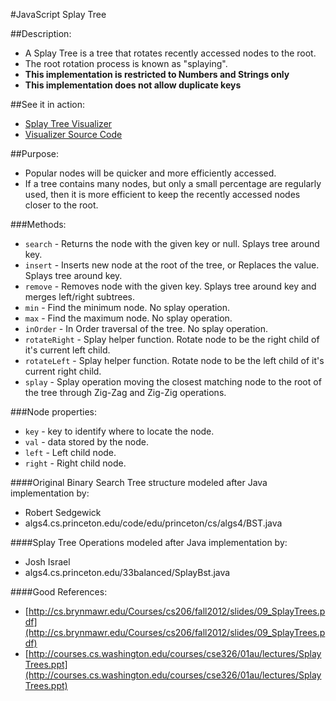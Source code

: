 #JavaScript Splay Tree

##Description:
  - A Splay Tree is a tree that rotates recently accessed nodes to the root.  
  - The root rotation process is known as "splaying".
  - **This implementation is restricted to Numbers and Strings only**
  - **This implementation does not allow duplicate keys**

##See it in action:
  - [Splay Tree Visualizer](http://slmoore.github.io/SplayTreeVisualizer/)
  - [Visualizer Source Code](https://github.com/slmoore/SplayTreeVisualizer)

##Purpose:
  - Popular nodes will be quicker and more efficiently accessed.  
  - If a tree contains many nodes, but only a small percentage are regularly used, 
  then it is more efficient to keep the recently accessed nodes closer to the root.

###Methods:
  - `search` - Returns the node with the given key or null.  Splays tree around key.
  - `insert` - Inserts new node at the root of the tree, or Replaces the value.  Splays tree around key.
  - `remove` - Removes node with the given key.  Splays tree around key and merges left/right subtrees.
  - `min` - Find the minimum node. No splay operation.
  - `max` - Find the maximum node. No splay operation.
  - `inOrder` - In Order traversal of the tree.  No splay operation.
  - `rotateRight` - Splay helper function. Rotate node to be the right child of it's current left child.
  - `rotateLeft` - Splay helper function. Rotate node to be the left child of it's current right child.
  - `splay` -  Splay operation moving the closest matching node to the root of the tree through Zig-Zag and Zig-Zig operations.

###Node properties:
  - `key` - key to identify where to locate the node.
  - `val` - data stored by the node.
  - `left` - Left child node.
  - `right` - Right child node.

####Original Binary Search Tree structure modeled after Java implementation by:
  - Robert Sedgewick
  - algs4.cs.princeton.edu/code/edu/princeton/cs/algs4/BST.java

####Splay Tree Operations modeled after Java implementation by:
  - Josh Israel
  - algs4.cs.princeton.edu/33balanced/SplayBst.java

####Good References:
  - [http://cs.brynmawr.edu/Courses/cs206/fall2012/slides/09_SplayTrees.pdf](http://cs.brynmawr.edu/Courses/cs206/fall2012/slides/09_SplayTrees.pdf)
  - [http://courses.cs.washington.edu/courses/cse326/01au/lectures/SplayTrees.ppt](http://courses.cs.washington.edu/courses/cse326/01au/lectures/SplayTrees.ppt)